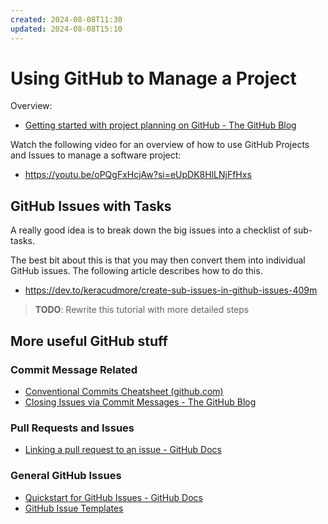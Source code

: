 ```yaml
---
created: 2024-08-08T11:30
updated: 2024-08-08T15:10
---
```

# Using GitHub to Manage a Project

Overview:

- [Getting started with project planning on GitHub - The GitHub Blog](https://github.blog/developer-skills/github/getting-started-with-project-planning-on-github/)


Watch the following video for an overview of how to use GitHub Projects and Issues to manage a software project:
- https://youtu.be/oPQgFxHcjAw?si=eUpDK8HlLNjFfHxs



## GitHub Issues with Tasks

A really good idea is to break down the big issues into a checklist of sub-tasks.

The best bit about this is that you may then convert them into individual GitHub issues. The following article describes how to do this.

- https://dev.to/keracudmore/create-sub-issues-in-github-issues-409m

> **TODO**: Rewrite this tutorial with more detailed steps

## More useful GitHub stuff

### Commit Message Related

- [Conventional Commits Cheatsheet (github.com)](https://gist.github.com/qoomon/5dfcdf8eec66a051ecd85625518cfd13)
- [Closing Issues via Commit Messages - The GitHub Blog](https://github.blog/news-insights/product-news/closing-issues-via-commit-messages/)

### Pull Requests and Issues

- [Linking a pull request to an issue - GitHub Docs](https://docs.github.com/en/issues/tracking-your-work-with-issues/linking-a-pull-request-to-an-issue)

### General GitHub Issues

- [Quickstart for GitHub Issues - GitHub Docs](https://docs.github.com/en/issues/tracking-your-work-with-issues/quickstart)
- [GitHub Issue Templates](https://youtu.be/UPsCXqxxJUA?si=xj7Dom12MymZxn_S)


